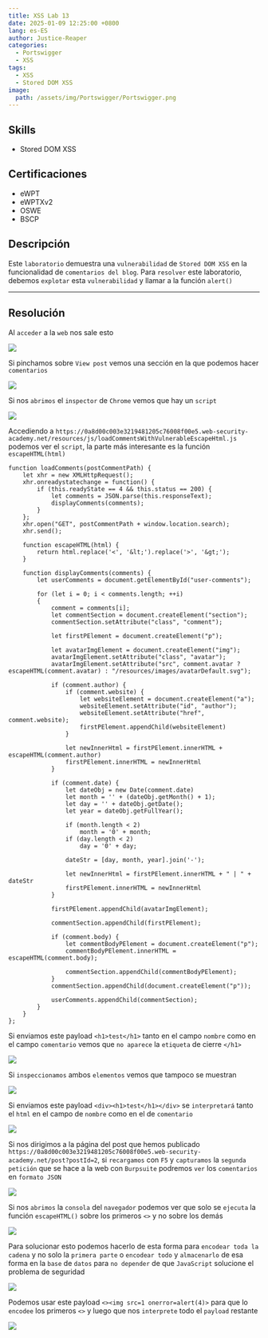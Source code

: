 ```yaml
---
title: XSS Lab 13
date: 2025-01-09 12:25:00 +0800
lang: es-ES
author: Justice-Reaper
categories:
  - Portswigger
  - XSS
tags:
  - XSS
  - Stored DOM XSS
image:
  path: /assets/img/Portswigger/Portswigger.png
---
```


## Skills

- Stored DOM XSS

## Certificaciones

- eWPT
- eWPTXv2
- OSWE
- BSCP
  
## Descripción

Este `laboratorio` demuestra una `vulnerabilidad` de `Stored DOM XSS` en la funcionalidad de `comentarios del blog`. Para `resolver` este laboratorio, debemos `explotar` esta `vulnerabilidad` y llamar a la función `alert()`

---

## Resolución

Al `acceder` a la `web` nos sale esto

![](/assets/img/XSS-Lab-13/image_1.png)

Si pinchamos sobre `View post` vemos una sección en la que podemos hacer `comentarios`

![](/assets/img/XSS-Lab-13/image_2.png)

Si nos `abrimos` el `inspector` de `Chrome` vemos que hay un `script` 

![](/assets/img/XSS-Lab-13/image_3.png)

Accediendo a `https://0a8d00c003e3219481205c76008f00e5.web-security-academy.net/resources/js/loadCommentsWithVulnerableEscapeHtml.js` podemos ver el `script`, la parte más interesante es la función `escapeHTML(html)`

```
function loadComments(postCommentPath) {
    let xhr = new XMLHttpRequest();
    xhr.onreadystatechange = function() {
        if (this.readyState == 4 && this.status == 200) {
            let comments = JSON.parse(this.responseText);
            displayComments(comments);
        }
    };
    xhr.open("GET", postCommentPath + window.location.search);
    xhr.send();

    function escapeHTML(html) {
        return html.replace('<', '&lt;').replace('>', '&gt;');
    }

    function displayComments(comments) {
        let userComments = document.getElementById("user-comments");

        for (let i = 0; i < comments.length; ++i)
        {
            comment = comments[i];
            let commentSection = document.createElement("section");
            commentSection.setAttribute("class", "comment");

            let firstPElement = document.createElement("p");

            let avatarImgElement = document.createElement("img");
            avatarImgElement.setAttribute("class", "avatar");
            avatarImgElement.setAttribute("src", comment.avatar ? escapeHTML(comment.avatar) : "/resources/images/avatarDefault.svg");

            if (comment.author) {
                if (comment.website) {
                    let websiteElement = document.createElement("a");
                    websiteElement.setAttribute("id", "author");
                    websiteElement.setAttribute("href", comment.website);
                    firstPElement.appendChild(websiteElement)
                }

                let newInnerHtml = firstPElement.innerHTML + escapeHTML(comment.author)
                firstPElement.innerHTML = newInnerHtml
            }

            if (comment.date) {
                let dateObj = new Date(comment.date)
                let month = '' + (dateObj.getMonth() + 1);
                let day = '' + dateObj.getDate();
                let year = dateObj.getFullYear();

                if (month.length < 2)
                    month = '0' + month;
                if (day.length < 2)
                    day = '0' + day;

                dateStr = [day, month, year].join('-');

                let newInnerHtml = firstPElement.innerHTML + " | " + dateStr
                firstPElement.innerHTML = newInnerHtml
            }

            firstPElement.appendChild(avatarImgElement);

            commentSection.appendChild(firstPElement);

            if (comment.body) {
                let commentBodyPElement = document.createElement("p");
                commentBodyPElement.innerHTML = escapeHTML(comment.body);

                commentSection.appendChild(commentBodyPElement);
            }
            commentSection.appendChild(document.createElement("p"));

            userComments.appendChild(commentSection);
        }
    }
};
```

Si enviamos este payload `<h1>test</h1>` tanto en el campo `nombre` como en el campo `comentario` vemos que `no aparece` la `etiqueta` de cierre `</h1>`

![](/assets/img/XSS-Lab-13/image_4.png)

Si `inspeccionamos` ambos `elementos` vemos que tampoco se muestran

![](/assets/img/XSS-Lab-13/image_5.png)

Si enviamos este payload `<div><h1>test</h1></div>` se `interpretará` tanto el `html` en el campo de `nombre` como en el de `comentario`

![](/assets/img/XSS-Lab-13/image_6.png)

Si nos dirigimos a la página del post que hemos publicado `https://0a8d00c003e3219481205c76008f00e5.web-security-academy.net/post?postId=2`, si `recargamos` con `F5` y `capturamos` la `segunda petición` que se hace a la web con `Burpsuite` podremos `ver` los `comentarios` en `formato JSON`

![](/assets/img/XSS-Lab-13/image_7.png)

Si nos `abrimos` la `consola` del `navegador` podemos ver que solo se `ejecuta` la función `escapeHTML()` sobre los primeros `<>` y no sobre los demás

![](/assets/img/XSS-Lab-13/image_8.png)

Para solucionar esto podemos hacerlo de esta forma para `encodear toda la cadena` y no solo la `primera parte` o `encodear todo` y `almacenarlo` de esa forma en la `base` de `datos` para `no depender` de que `JavaScript` solucione el problema de seguridad

![](/assets/img/XSS-Lab-13/image_9.png)

Podemos usar este payload `<><img src=1 onerror=alert(4)>` para que lo `encodee` los primeros `<>` y luego que nos `interprete` todo el `payload` restante

![](/assets/img/XSS-Lab-13/image_10.png)
